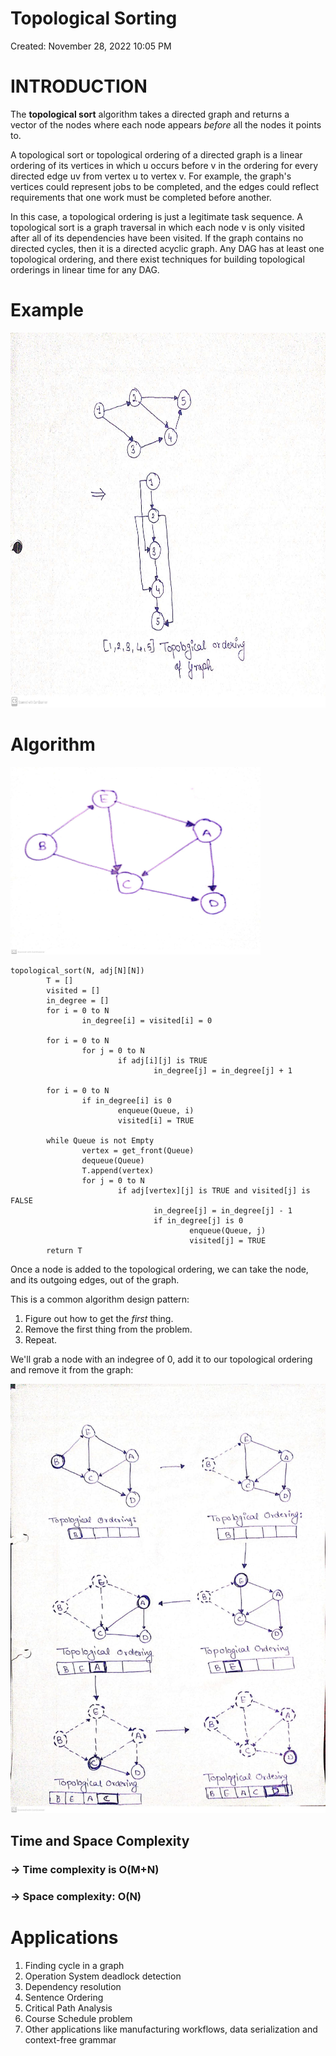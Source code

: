 # Topological Sorting

Created: November 28, 2022 10:05 PM

# INTRODUCTION

The **topological sort** algorithm takes a directed graph and returns a vector of the nodes where each node appears *before* all the nodes it points to.

A topological sort or topological ordering of a directed graph is a linear ordering of its vertices in which u occurs before v in the ordering for every directed edge uv from vertex u to vertex v. For example, the graph's vertices could represent jobs to be completed, and the edges could reflect requirements that one work must be completed before another.

In this case, a topological ordering is just a legitimate task sequence. A topological sort is a graph traversal in which each node v is only visited after all of its dependencies have been visited. If the graph contains no directed cycles, then it is a directed acyclic graph. Any DAG has at least one topological ordering, and there exist techniques for building topological orderings in linear time for any DAG.

# Example

<img src="example.jpeg" height="600" width="700">

# Algorithm

<img src="1.jpeg" height="300" width="400">

```
topological_sort(N, adj[N][N])
        T = []
        visited = []
        in_degree = []
        for i = 0 to N
                in_degree[i] = visited[i] = 0

        for i = 0 to N
                for j = 0 to N
                        if adj[i][j] is TRUE
                                in_degree[j] = in_degree[j] + 1

        for i = 0 to N
                if in_degree[i] is 0
                        enqueue(Queue, i)
                        visited[i] = TRUE

        while Queue is not Empty
                vertex = get_front(Queue)
                dequeue(Queue)
                T.append(vertex)
                for j = 0 to N
                        if adj[vertex][j] is TRUE and visited[j] is FALSE
                                in_degree[j] = in_degree[j] - 1
                                if in_degree[j] is 0
                                        enqueue(Queue, j)
                                        visited[j] = TRUE
        return T
```

Once a node is added to the topological ordering, we can take the node, and its outgoing edges, out of the graph.

This is a common algorithm design pattern:

1. Figure out how to get the *first* thing.
2. Remove the first thing from the problem.
3. Repeat.

We'll grab a node with an indegree of 0, add it to our topological ordering and remove it from the graph:

![2.jpeg](2.jpeg)

## ****Time and Space Complexity****

### → T**ime complexity is O(M+N)**

### → S**pace complexity: O(N)**

# Applications

1. Finding cycle in a graph
2. Operation System deadlock detection
3. Dependency resolution
4. Sentence Ordering
5. Critical Path Analysis
6. Course Schedule problem
7. Other applications like manufacturing workflows, data serialization and context-free grammar
